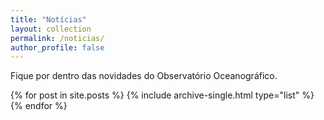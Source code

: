 ```yaml
---
title: "Notícias"
layout: collection
permalink: /noticias/
author_profile: false
---
```


Fique por dentro das novidades do Observatório Oceanográfico.

{% for post in site.posts %}
  {% include archive-single.html type="list" %}
{% endfor %}
